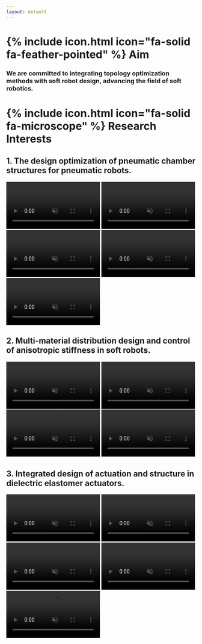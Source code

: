 ```yaml
---
layout: default
---
```

# {% include icon.html icon="fa-solid fa-feather-pointed" %} Aim
### We are committed to integrating topology optimization methods with soft robot design, advancing the field of soft robotics.


# {% include icon.html icon="fa-solid fa-microscope" %} Research Interests



## 1. The design optimization of pneumatic chamber structures for pneumatic robots.
<style>
    a {
        text-decoration: none; /* 禁用下划线 */
    }
</style>

<a href="https://ieeexplore.ieee.org/document/9682555" target="_blank">
    <video width="49.5%" muted autoplay controls loop>
        <source src="video/Triply.mp4" type="video/mp4">
    </video>
</a>
<a href="https://ieeexplore.ieee.org/document/9403872" target="_blank">
    <video width="49.5%" muted autoplay controls loop>
        <source src="video/softTwisting.mp4" type="video/mp4">
    </video>
</a>
<a href="https://ieeexplore.ieee.org/document/10296178" target="_blank">
    <video width="49.5%" muted autoplay controls loop>
        <source src="video/MorphologicalS1.mp4" type="video/mp4">
    </video>
</a>
<a href="https://ieeexplore.ieee.org/document/10296178" target="_blank">
    <video width="49.5%" muted autoplay controls loop>
        <source src="video/MorphologicalS2.mp4" type="video/mp4">
    </video>
</a>
<a href="https://ieeexplore.ieee.org/document/10296178" target="_blank">
    <video width="49.5%" muted autoplay controls loop>
        <source src="video/MorphologicalS3.mp4" type="video/mp4">
    </video>
</a>

## 2. Multi-material distribution design and control of anisotropic stiffness in soft robots.
<a href="https://www.sciengine.com/SCTS/doi/10.1007/s11431-021-1920-y" target="_blank">
    <video width="49.5%" muted autoplay controls loop>
        <source src="video/Enhancing.mp4" type="video/mp4">
    </video>
</a>
<a href="https://ieeexplore.ieee.org/abstract/document/9397352" target="_blank">
    <video width="49.5%" muted autoplay controls loop>
        <source src="video/TopologyOptimizatioin.mp4" type="video/mp4">
    </video>
</a>
<a href="https://www.sciengine.com/SCTS/doi/10.1007/s11431-022-2346-6" target="_blank">
    <video width="49.5%" muted autoplay controls loop>
        <source src="video/Tailoring.mp4" type="video/mp4">
    </video>
</a>
<a href="https://ieeexplore.ieee.org/document/10296179" target="_blank">
    <video width="49.5%" muted autoplay controls loop>
        <source src="video/softrobotic.mp4" type="video/mp4">
    </video>
</a>

## 3. Integrated design of actuation and structure in dielectric elastomer actuators.

<a href="https://ieeexplore.ieee.org/abstract/document/8742767" target="_blank">
    <video width="49.5%" muted autoplay controls loop>
        <source src="video/AutomaticS1.mp4" type="video/mp4">
    </video>
</a>
<a href="https://ieeexplore.ieee.org/abstract/document/8742767" target="_blank">
    <video width="49.5%" muted autoplay controls loop>
        <source src="video/AutomaticS2.mp4" type="video/mp4">
    </video>
</a>
<a href="https://ieeexplore.ieee.org/abstract/document/8742767" target="_blank">
    <video width="49.5%" muted autoplay controls loop>
        <source src="video/AutomaticS3.mp4" type="video/mp4">
    </video>
</a>
<a href="https://ieeexplore.ieee.org/abstract/document/8742767" target="_blank">
    <video width="49.5%" muted autoplay controls loop>
        <source src="video/AutomaticS4.mp4" type="video/mp4">
    </video>
</a>
<a href="https://ieeexplore.ieee.org/abstract/document/9290427" target="_blank">
    <video width="49.5%" muted autoplay controls loop>
        <source src="video/Integrated.mp4" type="video/mp4">
    </video>
</a>


